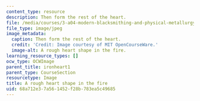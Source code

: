 ```yaml
---
content_type: resource
description: Then form the rest of the heart.
file: /media/courses/3-a04-modern-blacksmithing-and-physical-metallurgy-fall-2008/68a712e37a561452f28b783ea5c49685_123.jpg
file_type: image/jpeg
image_metadata:
  caption: Then form the rest of the heart.
  credit: 'Credit: Image courtesy of MIT OpenCourseWare.'
  image-alt: A rough heart shape in the fire.
learning_resource_types: []
ocw_type: OCWImage
parent_title: ironheart1
parent_type: CourseSection
resourcetype: Image
title: A rough heart shape in the fire
uid: 68a712e3-7a56-1452-f28b-783ea5c49685
---
```

